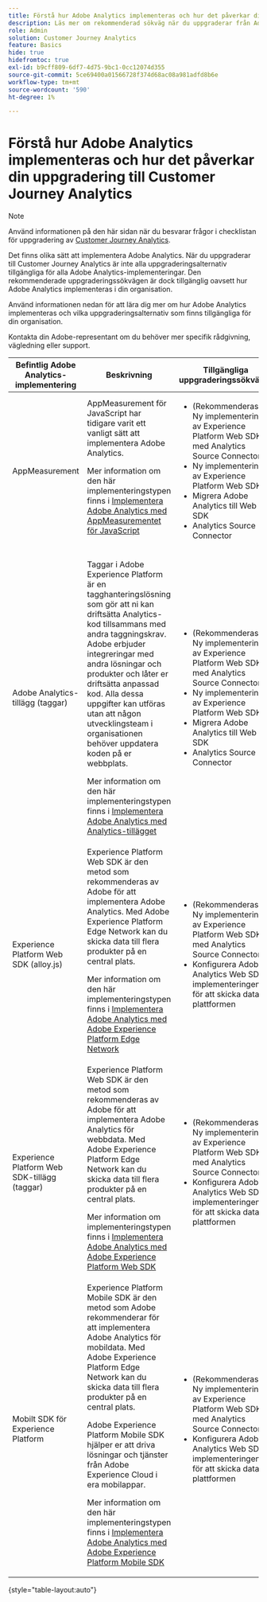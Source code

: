 ```yaml
---
title: Förstå hur Adobe Analytics implementeras och hur det påverkar din uppgradering till Customer Journey Analytics
description: Läs mer om rekommenderad sökväg när du uppgraderar från Adobe Analytics till Customer Journey Analytics
role: Admin
solution: Customer Journey Analytics
feature: Basics
hide: true
hidefromtoc: true
exl-id: b9cff809-6df7-4d75-9bc1-0cc12074d355
source-git-commit: 5ce69400a01566728f374d68ac08a981adfd8b6e
workflow-type: tm+mt
source-wordcount: '590'
ht-degree: 1%

---
```


# Förstå hur Adobe Analytics implementeras och hur det påverkar din uppgradering till Customer Journey Analytics

>[!NOTE]
> 
>Använd informationen på den här sidan när du besvarar frågor i checklistan för uppgradering av [Customer Journey Analytics](https://gigazelle.github.io/cja-ttv/).

Det finns olika sätt att implementera Adobe Analytics. När du uppgraderar till Customer Journey Analytics är inte alla uppgraderingsalternativ tillgängliga för alla Adobe Analytics-implementeringar. Den rekommenderade uppgraderingssökvägen är dock tillgänglig oavsett hur Adobe Analytics implementeras i din organisation.

Använd informationen nedan för att lära dig mer om hur Adobe Analytics implementeras och vilka uppgraderingsalternativ som finns tillgängliga för din organisation.

Kontakta din Adobe-representant om du behöver mer specifik rådgivning, vägledning eller support.

| Befintlig Adobe Analytics-implementering | Beskrivning | Tillgängliga uppgraderingssökvägar |
|---------|----------|----------|
| AppMeasurement | AppMeasurement för JavaScript har tidigare varit ett vanligt sätt att implementera Adobe Analytics.<p>Mer information om den här implementeringstypen finns i [Implementera Adobe Analytics med AppMeasurementet för JavaScript](https://experienceleague.adobe.com/en/docs/analytics/implementation/js/overview)</p> | <ul><li>(Rekommenderas) Ny implementering av Experience Platform Web SDK med Analytics Source Connector</li><li>Ny implementering av Experience Platform Web SDK</li><li>Migrera Adobe Analytics till Web SDK</li><li>Analytics Source Connector</li></ul> |
| Adobe Analytics-tillägg (taggar) | <p>Taggar i Adobe Experience Platform är en tagghanteringslösning som gör att ni kan driftsätta Analytics-kod tillsammans med andra taggningskrav. Adobe erbjuder integreringar med andra lösningar och produkter och låter er driftsätta anpassad kod. Alla dessa uppgifter kan utföras utan att någon utvecklingsteam i organisationen behöver uppdatera koden på er webbplats.</p><p>Mer information om den här implementeringstypen finns i [Implementera Adobe Analytics med Analytics-tillägget](https://experienceleague.adobe.com/en/docs/analytics/implementation/launch/overview)</p> | <ul><li>(Rekommenderas) Ny implementering av Experience Platform Web SDK med Analytics Source Connector</li><li>Ny implementering av Experience Platform Web SDK</li><li>Migrera Adobe Analytics till Web SDK</li><li>Analytics Source Connector</li></ul> |
| Experience Platform Web SDK (alloy.js) | Experience Platform Web SDK är den metod som rekommenderas av Adobe för att implementera Adobe Analytics. Med Adobe Experience Platform Edge Network kan du skicka data till flera produkter på en central plats. <p>Mer information om den här implementeringstypen finns i [Implementera Adobe Analytics med Adobe Experience Platform Edge Network](https://experienceleague.adobe.com/en/docs/analytics/implementation/aep-edge/overview)</p> | <ul><li>(Rekommenderas) Ny implementering av Experience Platform Web SDK med Analytics Source Connector</li><li>Konfigurera Adobe Analytics Web SDK-implementeringen för att skicka data till plattformen</li></ul> |
| Experience Platform Web SDK-tillägg (taggar) | Experience Platform Web SDK är den metod som rekommenderas av Adobe för att implementera Adobe Analytics för webbdata. Med Adobe Experience Platform Edge Network kan du skicka data till flera produkter på en central plats. <p>Mer information om implementeringstypen finns i [Implementera Adobe Analytics med Adobe Experience Platform Web SDK](https://experienceleague.adobe.com/en/docs/analytics/implementation/aep-edge/web-sdk/overview)</p> | <ul><li>(Rekommenderas) Ny implementering av Experience Platform Web SDK med Analytics Source Connector</li><li>Konfigurera Adobe Analytics Web SDK-implementeringen för att skicka data till plattformen</li></ul> |
| Mobilt SDK för Experience Platform | Experience Platform Mobile SDK är den metod som Adobe rekommenderar för att implementera Adobe Analytics för mobildata. Med Adobe Experience Platform Edge Network kan du skicka data till flera produkter på en central plats.<p>Adobe Experience Platform Mobile SDK hjälper er att driva lösningar och tjänster från Adobe Experience Cloud i era mobilappar. </p><p>Mer information om den här implementeringstypen finns i [Implementera Adobe Analytics med Adobe Experience Platform Mobile SDK](https://experienceleague.adobe.com/en/docs/analytics/implementation/aep-edge/mobile-sdk/overview)</p> | <ul><li>(Rekommenderas) Ny implementering av Experience Platform Web SDK med Analytics Source Connector</li><li>Konfigurera Adobe Analytics Web SDK-implementeringen för att skicka data till plattformen</li></ul> |

{style="table-layout:auto"}
